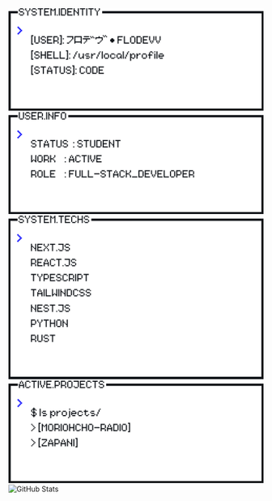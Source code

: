 <picture>
  <source media="(prefers-color-scheme: light)" srcset="image/light/identity.png">
  <source media="(prefers-color-scheme: dark)" srcset="image/dark/identity.png">
  <img alt="Identity" src="image/light/identity.png" width="600">
</picture>
<picture>
  <source media="(prefers-color-scheme: light)" srcset="image/light/user.png">
  <source media="(prefers-color-scheme: dark)" srcset="image/dark/user.png">
  <img alt="User" src="image/light/user.png" width="600">
</picture>

<picture>
  <source media="(prefers-color-scheme: light)" srcset="image/light/techs.png">
  <source media="(prefers-color-scheme: dark)" srcset="image/dark/techs.png">
  <img alt="Techs" src="image/light/techs.png" width="600">
</picture>
<picture>
  <source media="(prefers-color-scheme: light)" srcset="image/light/projects.png">
  <source media="(prefers-color-scheme: dark)" srcset="image/dark/projects.png">
  <img alt="Projects" src="image/light/projects.png" width="600">
</picture>
<br>
<picture>
  <source media="(prefers-color-scheme: light)" srcset="https://pixel-profile-ui.vercel.app/api/github-stats?username=FloDevv&include_all_commits=true&pixelate_avatar=true&background=linear-gradient%280deg%2C+%23ffffff+0%25%2C+%23ffffff+100%25%29&color=%23000000">
  <source media="(prefers-color-scheme: dark)" srcset="https://pixel-profile-ui.vercel.app/api/github-stats?username=FloDevv&include_all_commits=true&pixelate_avatar=true&background=linear-gradient%280deg%2C+%230d1116FF+0%25%2C+%230d1116FF+100%25%29&color=%23ffffff">
  <img alt="GitHub Stats" src="https://pixel-profile-ui.vercel.app/api/github-stats?username=FloDevv&include_all_commits=true&pixelate_avatar=true&background=linear-gradient%280deg%2C+%230d1116FF+0%25%2C+%230d1116FF+100%25%29&color=%23ffffff">
</picture>
